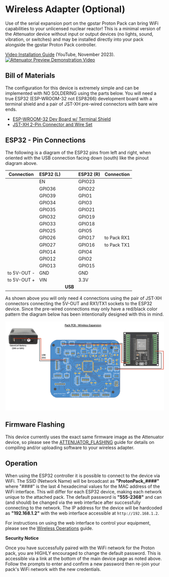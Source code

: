 # Wireless Adapter (Optional)

Use of the serial expansion port on the gpstar Proton Pack can bring WiFi capabilities to your unlicensed nuclear reactor! This is a minimal version of the Attenuator device without input or output devices (no lights, sound, vibration, or switches) and may be installed directly into your pack alongside the gpstar Proton Pack controller.

[Video Installation Guide](https://www.youtube.com/watch?v=9r0VZKfhY5o) (YouTube, November 2023).
[![Attenuator Preview Demonstration Video](https://img.youtube.com/vi/9r0VZKfhY5o/maxresdefault.jpg)](https://www.youtube.com/watch?v=9r0VZKfhY5o)

## Bill of Materials

The configuration for this device is extremely simple and can be implemented with NO SOLDERING using the parts below. You will need a true ESP32 (ESP-WROOM-32 not ESP8266) development board with a terminal shield and a pair of JST-XH pre-wired connectors with bare wire ends.

* [ESP-WROOM-32 Dev Board w/ Terminal Shield](https://a.co/d/hDxXluE)
* [JST-XH 2-Pin Connector and Wire Set](https://a.co/d/g6bgj5s)

## ESP32 - Pin Connections

The following is a diagram of the ESP32 pins from left and right, when oriented with the USB connection facing down (south) like the pinout diagram above.

| Connection    | ESP32 (L) |     | ESP32 (R) | Connection    |
|---------------|-----------|-----|-----------|---------------|
|               | EN        |     | GPIO23    |               |
|               | GPIO36    |     | GPIO22    |               |
|               | GPIO39    |     | GPIO1     |               |
|               | GPIO34    |     | GPIO3     |               |
|               | GPIO35    |     | GPIO21    |               |
|               | GPIO32    |     | GPIO19    |               |
|               | GPIO33    |     | GPIO18    |               |
|               | GPIO25    |     | GPIO5     |               |
|               | GPIO26    |     | GPIO17    | to Pack RX1   |
|               | GPIO27    |     | GPIO16    | to Pack TX1   |
|               | GPIO14    |     | GPIO4     |               |
|               | GPIO12    |     | GPIO2     |               |
|               | GPIO13    |     | GPIO15    |               |
| to 5V-OUT -   | GND       |     | GND       |               |
| to 5V-OUT +   | VIN       |     | 3.3V      |               |
|               |         | **USB** |         |               |

As shown above you will only need 4 connections using the pair of JST-XH connectors connecting the 5V-OUT and RX1/TX1 sockets to the ESP32 device. Since the pre-wired connections may only have a red/black color pattern the diagram below has been intentionally designed with this in mind.

![](images/PackPCB-Wireless.png)

## Firmware Flashing

This device currently uses the exact same firmware image as the Attenuator device, so please see the [ATTENUATOR_FLASHING](ATTENUATOR_FLASHING.md) guide for details on compiling and/or uploading software to your wireless adapter.

## Operation

When using the ESP32 controller it is possible to connect to the device via WiFi. The SSID (Network Name) will be broadcast as **"ProtonPack_####"** where "####" is the last 4 hexadecimal values for the MAC address of the WiFi interface. This will differ for each ESP32 device, making each network unique to the attached pack. The default password is **"555-2368"** and can (and should) be changed via the web interface after successfully connecting to the network. The IP address for the device will be hardcoded as **"192.168.1.2"** with the web interface accessible at `http://192.168.1.2`.

For instructions on using the web interface to control your equipment, please see the [Wireless Operations](WIRELESS_OPERATION.md) guide.

**Security Notice**

Once you have successfully paired with the WiFi network for the Proton pack, you are HIGHLY encouraged to change the default password. This is accessible via a link at the bottom of the main device page as noted above. Follow the prompts to enter and confirm a new password then re-join your pack's WiFi network with the new credentials.
